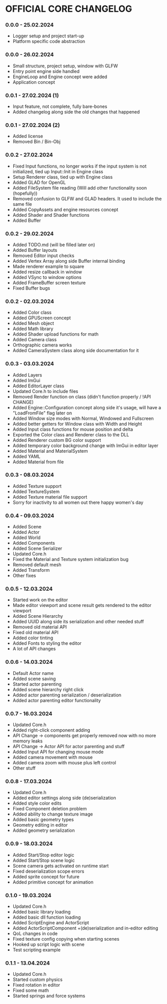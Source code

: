 # OFFICIAL CORE CHANGELOG

### 0.0.0 - 25.02.2024

- Logger setup and project start-up
- Platform specific code abstraction

### 0.0.0 - 26.02.2024

- Small structure, project setup, window with GLFW
- Entry point engine side handled
- EngineLoop and Engine concept were added
- Application concept

### 0.0.1 - 27.02.2024 (1)

- Input feature, not complete, fully bare-bones
- Added changelog along side the old changes that happened

### 0.0.1 - 27.02.2024 (2)

- Added license
- Removed Bin / Bin-Obj

### 0.0.2 - 27.02.2024

- Fixed Input functions, no longer works if the input system is not initialized, tied up Input::Init in Engine class
- Setup Renderer class, tied up with Engine class
- Added GLAD for OpenGL
- Added FileSystem file reading (Will add other functionality soon (hopefully))
- Removed confusion to GLFW and GLAD headers. It used to include the same file
- Added CopyAssets and engine resources concept
- Added Shader and Shader functions
- Added Buffer

### 0.0.2 - 29.02.2024

- Added TODO.md (will be filled later on)
- Added Buffer layouts
- Removed Editor input checks
- Added Vertex Array along side Buffer internal binding
- Made renderer example to square
- Added resize callback in window
- Added VSync to window options
- Added FrameBuffer screen texture
- Fixed Buffer bugs

### 0.0.2 - 02.03.2024

- Added Color class
- Added GPUScreen concept
- Added Mesh object
- Added Math library
- Added Shader upload functions for math
- Added Camera class
- Orthographic camera works
- Added CameraSystem class along side documentation for it

### 0.0.3 - 03.03.2024

- Added Layers
- Added ImGui
- Added EditorLayer class
- Updated Core.h to include files
- Removed Render function on class (didn't function properly / !API CHANGE)
- Added Engine::Configuration concept along side it's usage, will have a "LoadFromFile" flag later on
- Added Window size modes with Normal, Windowed and Fullscreen
- Added better getters for Window class with Width and Height
- Added Input class functions for mouse position and delta
- Exported the Color class and Renderer class to the DLL
- Added Renderer custom BG color support
- Added temporary color background change with ImGui in editor layer
- Added Material and MaterialSystem
- Added YAML
- Added Material from file

### 0.0.3 - 08.03.2024

- Added Texture support
- Added TextureSystem
- Added Texture material file support
- Sorry for inactivity to all women out there happy women's day

### 0.0.4 - 09.03.2024

- Added Scene
- Added Actor
- Added World
- Added Components
- Added Scene Serializer
- Updated Core.h
- Fixed the Material and Texture system initialization bug
- Removed default mesh
- Added Transform
- Other fixes

### 0.0.5 - 12.03.2024

- Started work on the editor
- Made editor viewport and scene result gets rendered to the editor viewport
- Added Scene Hierarchy
- Added UUID along side its serialization and other needed stuff
- Removed old material API
- Fixed old material API
- Added color tinting
- Added Fonts to styling the editor
- A lot of API changes

### 0.0.6 - 14.03.2024

- Default Actor name
- Added scene saving
- Started actor parenting
- Added scene hierarchy right click
- Added actor parenting serialization / deserialization
- Added actor parenting editor functionality

### 0.0.7 - 16.03.2024

- Updated Core.h
- Added right-click component adding
- API Change -> components get properly removed now with no more memory leaks
- API Change -> Actor API for actor parenting and stuff
- Added Input API for changing mouse mode
- Added camera movement with mouse
- Added camera zoom with mouse plus left control
- Other stuff

### 0.0.8 - 17.03.2024

- Updated Core.h
- Added editor settings along side (de)serialization
- Added style color edits
- Fixed Component deletion problem
- Added ability to change texture image
- Added basic geometry types
- Geometry editing in editor
- Added geometry serialization

### 0.0.9 - 18.03.2024

- Added Start/Stop editor logic
- Added Start/Stop scene logic
- Scene camera gets activated on runtime start
- Fixed deserialization scope errors
- Added sprite concept for future
- Added primitive concept for animation

### 0.1.0 - 19.03.2024

- Updated Core.h
- Added basic library loading
- Added basic dll function loading
- Added ScriptEngine and ActorScript
- Added ActorScriptComponent +(de)serialization and in-editor editing
- QoL changes in code
- Fixed texture config copying when starting scenes
- Hooked up script logic with scene
- Test scripting example

### 0.1.1 - 13.04.2024

- Updated Core.h
- Started custom physics
- Fixed rotation in editor
- Fixed some math
- Started springs and force systems